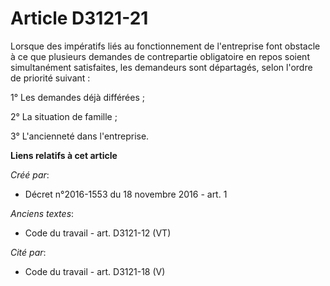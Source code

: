 # Article D3121-21

Lorsque des impératifs liés au fonctionnement de l'entreprise font obstacle à ce que plusieurs demandes de  contrepartie
obligatoire en repos soient simultanément satisfaites, les demandeurs sont départagés, selon l'ordre de priorité suivant : 

1° Les demandes déjà différées ; 

2° La situation de famille ; 

3° L'ancienneté dans l'entreprise.

**Liens relatifs à cet article**

_Créé par_:

  - Décret n°2016-1553 du 18 novembre 2016 - art. 1

_Anciens textes_:

  - Code du travail - art. D3121-12 (VT)

_Cité par_:

  - Code du travail - art. D3121-18 (V)
